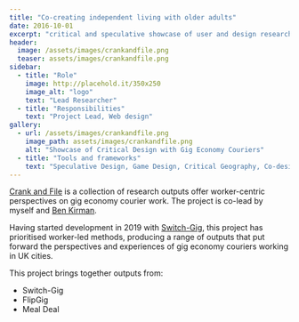 ```yaml
---
title: "Co-creating independent living with older adults"
date: 2016-10-01
excerpt: "critical and speculative showcase of user and design research with gig economy couriers"
header:
  image: /assets/images/crankandfile.png
  teaser: assets/images/crankandfile.png
sidebar:
  - title: "Role"
    image: http://placehold.it/350x250
    image_alt: "logo"
    text: "Lead Researcher"
  - title: "Responsibilities"
    text: "Project Lead, Web design"
gallery:
  - url: /assets/images/crankandfile.png
    image_path: assets/images/crankandfile.png
    alt: "Showcase of Critical Design with Gig Economy Couriers"
  - title: "Tools and frameworks"
    text: "Speculative Design, Game Design, Critical Geography, Co-design, Design Fiction" 
---   
```


[Crank and File](https://crankandfile.co.uk) is a collection of research outputs offer worker-centric perspectives on gig economy courier work. The project is co-lead by myself and [Ben Kirman](https://ben.kirman.org/).

Having started development in 2019 with [Switch-Gig](https://switchgig.wordpress.com), this project has prioritised worker-led methods, producing a range of outputs that put forward the perspectives and experiences of gig economy couriers working in UK cities.

This project brings together outputs from:
- Switch-Gig
- FlipGig
- Meal Deal


